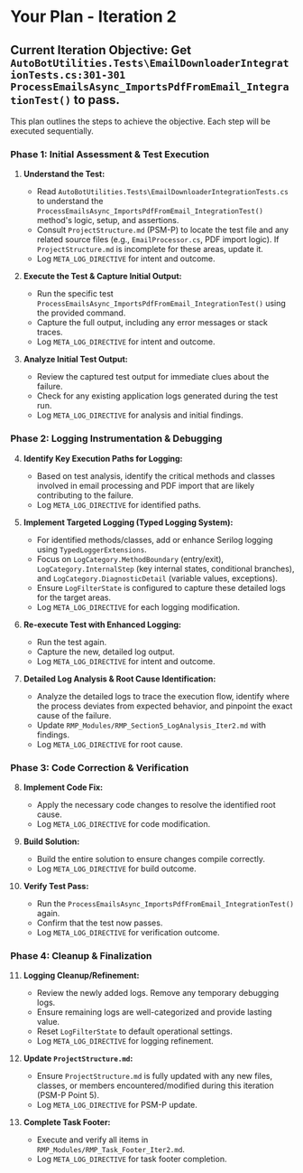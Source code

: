 # Your Plan - Iteration 2

## Current Iteration Objective: Get `AutoBotUtilities.Tests\EmailDownloaderIntegrationTests.cs:301-301 ProcessEmailsAsync_ImportsPdfFromEmail_IntegrationTest()` to pass.

This plan outlines the steps to achieve the objective. Each step will be executed sequentially.

### Phase 1: Initial Assessment & Test Execution

1.  **Understand the Test:**
    *   Read `AutoBotUtilities.Tests\EmailDownloaderIntegrationTests.cs` to understand the `ProcessEmailsAsync_ImportsPdfFromEmail_IntegrationTest()` method's logic, setup, and assertions.
    *   Consult `ProjectStructure.md` (PSM-P) to locate the test file and any related source files (e.g., `EmailProcessor.cs`, PDF import logic). If `ProjectStructure.md` is incomplete for these areas, update it.
    *   Log `META_LOG_DIRECTIVE` for intent and outcome.

2.  **Execute the Test & Capture Initial Output:**
    *   Run the specific test `ProcessEmailsAsync_ImportsPdfFromEmail_IntegrationTest()` using the provided command.
    *   Capture the full output, including any error messages or stack traces.
    *   Log `META_LOG_DIRECTIVE` for intent and outcome.

3.  **Analyze Initial Test Output:**
    *   Review the captured test output for immediate clues about the failure.
    *   Check for any existing application logs generated during the test run.
    *   Log `META_LOG_DIRECTIVE` for analysis and initial findings.

### Phase 2: Logging Instrumentation & Debugging

4.  **Identify Key Execution Paths for Logging:**
    *   Based on test analysis, identify the critical methods and classes involved in email processing and PDF import that are likely contributing to the failure.
    *   Log `META_LOG_DIRECTIVE` for identified paths.

5.  **Implement Targeted Logging (Typed Logging System):**
    *   For identified methods/classes, add or enhance Serilog logging using `TypedLoggerExtensions`.
    *   Focus on `LogCategory.MethodBoundary` (entry/exit), `LogCategory.InternalStep` (key internal states, conditional branches), and `LogCategory.DiagnosticDetail` (variable values, exceptions).
    *   Ensure `LogFilterState` is configured to capture these detailed logs for the target areas.
    *   Log `META_LOG_DIRECTIVE` for each logging modification.

6.  **Re-execute Test with Enhanced Logging:**
    *   Run the test again.
    *   Capture the new, detailed log output.
    *   Log `META_LOG_DIRECTIVE` for intent and outcome.

7.  **Detailed Log Analysis & Root Cause Identification:**
    *   Analyze the detailed logs to trace the execution flow, identify where the process deviates from expected behavior, and pinpoint the exact cause of the failure.
    *   Update `RMP_Modules/RMP_Section5_LogAnalysis_Iter2.md` with findings.
    *   Log `META_LOG_DIRECTIVE` for root cause.

### Phase 3: Code Correction & Verification

8.  **Implement Code Fix:**
    *   Apply the necessary code changes to resolve the identified root cause.
    *   Log `META_LOG_DIRECTIVE` for code modification.

9.  **Build Solution:**
    *   Build the entire solution to ensure changes compile correctly.
    *   Log `META_LOG_DIRECTIVE` for build outcome.

10. **Verify Test Pass:**
    *   Run the `ProcessEmailsAsync_ImportsPdfFromEmail_IntegrationTest()` again.
    *   Confirm that the test now passes.
    *   Log `META_LOG_DIRECTIVE` for verification outcome.

### Phase 4: Cleanup & Finalization

11. **Logging Cleanup/Refinement:**
    *   Review the newly added logs. Remove any temporary debugging logs.
    *   Ensure remaining logs are well-categorized and provide lasting value.
    *   Reset `LogFilterState` to default operational settings.
    *   Log `META_LOG_DIRECTIVE` for logging refinement.

12. **Update `ProjectStructure.md`:**
    *   Ensure `ProjectStructure.md` is fully updated with any new files, classes, or members encountered/modified during this iteration (PSM-P Point 5).
    *   Log `META_LOG_DIRECTIVE` for PSM-P update.

13. **Complete Task Footer:**
    *   Execute and verify all items in `RMP_Modules/RMP_Task_Footer_Iter2.md`.
    *   Log `META_LOG_DIRECTIVE` for task footer completion.